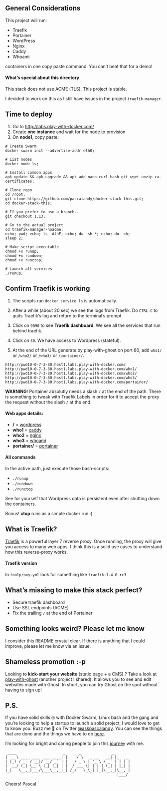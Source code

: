 ## General Considerations
This project will run:

- Traefik
- Portainer
- WordPress
- Nginx
- Caddy
- Whoami

containers in one copy paste command. You can’t beat that for a demo!

#### What’s special about this directory
This stack does not use ACME (TLS). This project is stable.

I decided to work on this as I still have issues in the project `traefik-manager`. 

## Time to deploy
1. Go to http://labs.play-with-docker.com/ 
2. Create **one instance** and wait for the node to provision
3. On **node1**, copy paste:

```
# Create Swarm
docker swarm init --advertise-addr eth0;

# List nodes
docker node ls;

# Install common apps
apk update && apk upgrade && apk add nano curl bash git wget unzip ca-certificates;

# Clone repo
cd /root;
git clone https://github.com/pascalandy/docker-stack-this.git;
cd docker-stack-this;

# If you prefer to use a branch...
git checkout 1.13;

# Go to the actual project
cd traefik-manager-noacme;
echo; pwd; echo; ls -AlhF; echo; du -sh *; echo; du -sh;
sleep 2;

# Make script executable
chmod +x runup;
chmod +x rundown;
chmod +x runctop;

# Launch all services
./runup;
```

## Confirm Traefik is working
1. The scripts run `docker service ls` is automatically.

2. After a while (about 20 sec) we see the logs from Traefik. Do `CTRL-C` to quits Traefik’s log and return to the terminal’s prompt.

3. Click on `9090` to see **Traefik dashboard**. We see all the services that run behind traefik.

4. Click on `80`. We have access to Wordpress (stateful).

5. At the end of the URL generate by play-with-ghost on port 80, add `who1/` or `/who2/` or `/who3/` or `/portainer/`.

```
http://pwd10-0-7-3-80.host1.labs.play-with-docker.com/
http://pwd10-0-7-3-80.host1.labs.play-with-docker.com/who1/
http://pwd10-0-7-3-80.host1.labs.play-with-docker.com/who2/
http://pwd10-0-7-3-80.host1.labs.play-with-docker.com/who3/
http://pwd10-0-7-3-80.host1.labs.play-with-docker.com/portainer/
```

**WARNING**! Portainer absolutly needs a slash `/` at the end of the path. There is something to tweak with Traefik Labels in order for it to accept the proxy the request without the slash `/` at the end.

#### Web apps details:
- **/** = [wordpress](https://hub.docker.com/_/wordpress/)
- **who1** = [caddy](https://hub.docker.com/r/abiosoft/caddy/)
- **who2** = [nginx](https://hub.docker.com/_/nginx/)
- **who3** = [whoami](https://hub.docker.com/r/emilevauge/whoami/) 
- **portainer/** = [portainer](https://hub.docker.com/r/portainer/portainer//)

#### All commands
In the active path, just execute those bash-scripts:

- `./runup`
- `./rundown`
- `./runctop`

See for yourself that Wordpress data is persistent even after shutting down the containers.

Bonus! **ctop** runs as a simple docker run :)

## What is Traefik?
[Traefik](https://docs.traefik.io/configuration/backends/docker/) is a powerful layer 7 reverse proxy. Once running, the proxy will give you access to many web apps. I think this is a solid use cases to understand how this reverse-proxy works.

#### Traefik version 
In `toolproxy.yml` look for something like `traefik:1.4.0-rc3`.

## What’s missing to make this stack perfect?
- Secure traefik dashboard
- Use SSL endpoints (ACME)
- Fix the trailing `/` at the end of Portainer

## Something looks weird? Please let me know
I consider this README crystal clear. If there is anything that I could improve, please let me know via an issue.

## Shameless promotion :-p
Looking to **kick-start your website** (static page + a CMS) ? Take a look at [play-with-ghost](http://play-with-ghost.com/) (another project I shared). It allows you to see and edit websites made with Ghost. In short, you can try Ghost on the spot without having to sign up!

## P.S.
If you have solid skills 🤓 with Docker Swarm, Linux bash and the gang and you’re looking to help a startup to launch a solid project, I would love to get to know you. Buzz me 👋 on Twitter [@askpascalandy](https://twitter.com/askpascalandy). You can see the things that are done and the things we have to do [here](http://firepress.org/blog/technical-challenges-we-are-facing-now/).

I’m looking for bright and caring people to join this [journey](http://firepress.org/blog/tag/from-the-heart/) with me.

```
 ____                     _      _              _
|  _ \ __ _ ___  ___ __ _| |    / \   _ __   __| |_   _
| |_) / _` / __|/ __/ _` | |   / _ \ | '_ \ / _` | | | |
|  __/ (_| \__ \ (_| (_| | |  / ___ \| | | | (_| | |_| |
|_|   \__,_|___/\___\__,_|_| /_/   \_\_| |_|\__,_|\__, |
                                                  |___/
```

Cheers!
Pascal
